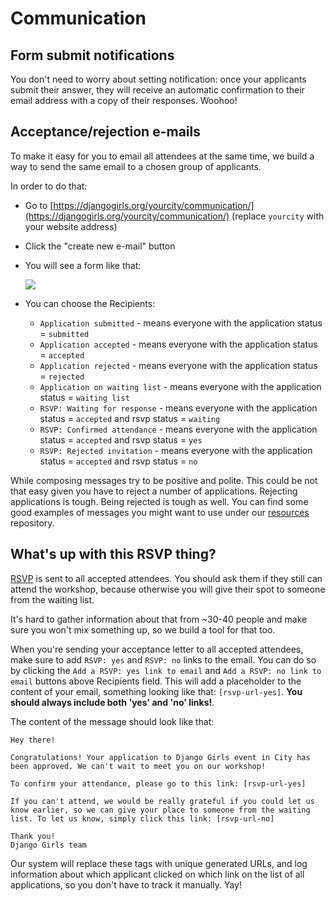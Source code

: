 # Communication

## Form submit notifications

You don't need to worry about setting notification: once your applicants submit their answer, they will receive an automatic confirmation to their email address with a copy of their responses. Woohoo!

## Acceptance/rejection e-mails

To make it easy for you to email all attendees at the same time, we build a way to send the same email to a chosen group of applicants.

In order to do that:

* Go to [https://djangogirls.org/yourcity/communication/](https://djangogirls.org/yourcity/communication/) \(replace `yourcity` with your website address\)
* Click the "create new e-mail" button
* You will see a form like that:

  ![](https://dl.dropboxusercontent.com/u/527278/Screen%20Shot%202015-06-25%20at%202.37.42%20PM.png)

* You can choose the Recipients:
  * `Application submitted` - means everyone with the application status = `submitted`
  * `Application accepted` - means everyone with the application status = `accepted`
  * `Application rejected` - means everyone with the application status = `rejected`
  * `Application on waiting list` - means everyone with the application status = `waiting list`
  * `RSVP: Waiting for response` - means everyone with the application status = `accepted` and rsvp status = `waiting`
  * `RSVP: Confirmed attendance` - means everyone with the application status = `accepted` and rsvp status = `yes`
  * `RSVP: Rejected invitation` - means everyone with the application status = `accepted` and rsvp status = `no`

While composing messages try to be positive and polite. This could be not that easy given you have to reject a number of applications. Rejecting applications is tough. Being rejected is tough as well. You can find some good examples of messages you might want to use under our [resources](https://github.com/DjangoGirls/resources/tree/master/text_templates) repository.

## What's up with this RSVP thing?

[RSVP](https://en.wikipedia.org/wiki/RSVP_%28invitations%29) is sent to all accepted attendees. You should ask them if they still can attend the workshop, because otherwise you will give their spot to someone from the waiting list.

It's hard to gather information about that from ~30-40 people and make sure you won't mix something up, so we build a tool for that too.

When you're sending your acceptance letter to all accepted attendees, make sure to add `RSVP: yes` and `RSVP: no` links to the email. You can do so by clicking the `Add a RSVP: yes link to email` and `Add a RSVP: no link to email` buttons above Recipients field. This will add a placeholder to the content of your email, something looking like that: `[rsvp-url-yes]`. **You should always include both 'yes' and 'no' links!**.

The content of the message should look like that:

```text
Hey there!

Congratulations! Your application to Django Girls event in City has been approved. We can't wait to meet you on our workshop!

To confirm your attendance, please go to this link: [rsvp-url-yes]

If you can't attend, we would be really grateful if you could let us know earlier, so we can give your place to someone from the waiting list. To let us know, simply click this link: [rsvp-url-no]

Thank you!
Django Girls team
```

Our system will replace these tags with unique generated URLs, and log information about which applicant clicked on which link on the list of all applications, so you don't have to track it manually. Yay!

